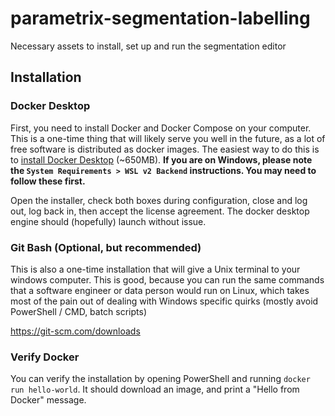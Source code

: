 # parametrix-segmentation-labelling
Necessary assets to install, set up and run the segmentation editor

## Installation

### Docker Desktop

First, you need to install Docker and Docker Compose on your computer. This is a one-time thing that will likely serve you well in the future, as a lot of free software is distributed as docker images. The easiest way to do this is to [install Docker Desktop](https://docs.docker.com/desktop/) (~650MB). **If you are on Windows, please note the `System Requirements > WSL v2 Backend` instructions. You may need to follow these first.** 

Open the installer, check both boxes during configuration, close and log out, log back in, then accept the license agreement. The docker desktop engine should (hopefully) launch without issue.

### Git Bash (Optional, but recommended)

This is also a one-time installation that will give a Unix terminal to your windows computer. This is good, because you can run the same commands that a software engineer or data person would run on Linux, which takes most of the pain out of dealing with Windows specific quirks (mostly avoid PowerShell / CMD, batch scripts)

https://git-scm.com/downloads

### Verify Docker

You can verify the installation by opening PowerShell and running `docker run hello-world`. It should download an image, and print a "Hello from Docker" message.
